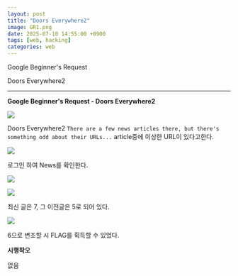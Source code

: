 ```yaml
---
layout: post
title: "Doors Everywhere2"
image: GR1.png
date: 2025-07-10 14:55:00 +0900
tags: [web, hacking]
categories: web
---
```


Google Beginner's Request

Doors Everywhere2

***

**Google Beginner's Request - Doors Everywhere2**

![]({{site.baseurl}}/images/GoogleRequest/DoorsEverywhere2/0.png)


Doors Everywhere2
`There are a few news articles there, but there's something odd about their URLs...`
article중에 이상한 URL이 있다고한다.


![]({{site.baseurl}}/images/GoogleRequest/DoorsEverywhere2/1.png)

로그인 하여 News를 확인한다.

![]({{site.baseurl}}/images/GoogleRequest/DoorsEverywhere2/2.png)

![]({{site.baseurl}}/images/GoogleRequest/DoorsEverywhere2/3.png)

최신 글은 7, 그 이전글은 5로 되어 있다.

![]({{site.baseurl}}/images/GoogleRequest/DoorsEverywhere2/4.png)

6으로 변조할 시 FLAG를 획득할 수 있었다.


**시행착오**

없음